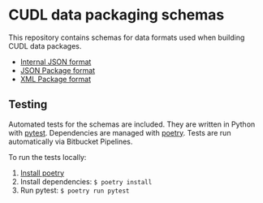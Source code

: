 # CUDL data packaging schemas

This repository contains schemas for data formats used when building CUDL data
packages.

* [Internal JSON format](./Internal-JSON-format/)
* [JSON Package format](./JSON-package-format/)
* [XML Package format](./XML-package-format/)

## Testing

Automated tests for the schemas are included. They are written in Python with
[pytest]. Dependencies are managed with [poetry]. Tests are run automatically
via Bitbucket Pipelines.

To run the tests locally:

1. [Install poetry][poetry install]
2. Install dependencies: `$ poetry install`
3. Run pytest: `$ poetry run pytest`

[pytest]: https://docs.pytest.org/en/latest/
[poetry]: https://poetry.eustace.io/
[poetry install]: https://poetry.eustace.io/docs/#installation
